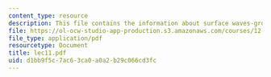 ```yaml
---
content_type: resource
description: This file contains the information about surface waves-ground roll.
file: https://ol-ocw-studio-app-production.s3.amazonaws.com/courses/12-510-introduction-to-seismology-spring-2010/d1bb9f5c7ac63ca0a0a2b29c066cd3fc_lec11.pdf
file_type: application/pdf
resourcetype: Document
title: lec11.pdf
uid: d1bb9f5c-7ac6-3ca0-a0a2-b29c066cd3fc
---
```

